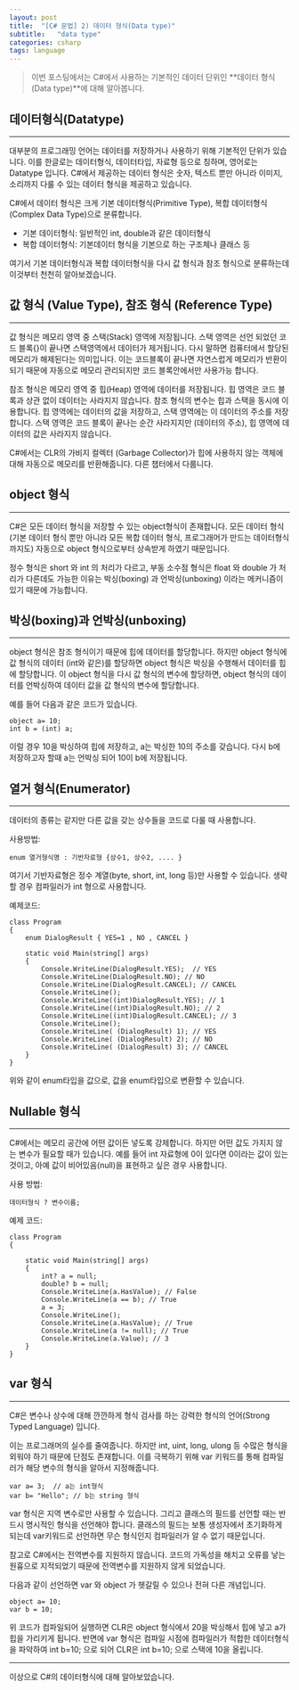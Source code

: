 ```yaml
---
layout: post
title:  "[C# 문법] 2) 데이터 형식(Data type)"
subtitle:   "data type"
categories: csharp
tags: language
---
```


> 이번 포스팅에서는 C#에서 사용하는 기본적인 데이터 단위인 **데이터 형식(Data type)**에 대해 알아봅니다. 

## 데이터형식(Datatype)
---

대부분의 프로그래밍 언어는 데이터를 저장하거나 사용하기 위해 기본적인 단위가 있습니다. 이를 한글로는 데이터형식, 데이터타입, 자료형 등으로 칭하며, 영어로는 Datatype 입니다. C#에서 제공하는 데이터 형식은 숫자, 텍스트 뿐만 아니라 이미지, 소리까지 다룰 수 있는 데이터 형식을 제공하고 있습니다. 

C#에서 데이터 형식은 크게 기본 데이터형식(Primitive Type), 복합 데이터형식 (Complex Data Type)으로 분류합니다.
- 기본 데이터형식: 일반적인 int, double과 같은 데이터형식
- 복합 데이터형식: 기본데이터 형식을 기본으로 하는 구조체나 클래스 등

여기서 기본 데이터형식과 복합 데이터형식을 다시 값 형식과 참조 형식으로 분류하는데 이것부터 천천히 알아보겠습니다.


## 값 형식 (Value Type), 참조 형식 (Reference Type)
---

값 형식은 메모리 영역 중 스택(Stack) 영역에 저장됩니다. 스택 영역은 선언 되었던 코드 블록{}이 끝나면 스택영역에서 데이터가 제거됩니다.
다시 말하면 컴퓨터에서 할당된 메모리가 해제된다는 의미입니다. 이는 코드블록이 끝나면 자연스럽게 메모리가 반환이 되기 때문에 자동으로 메모리 관리되지만 코드 블록안에서만 사용가능 합니다.

참조 형식은 메모리 영역 중 힙(Heap) 영역에 데이터를 저장됩니다. 힙 영역은 코드 블록과 상관 없이 데이터는 사라지지 않습니다. 참조 형식의 변수는 힙과 스택을 동시에 이용합니다. 힙 영역에는 데이터의 값을 저장하고, 스택 영역에는 이 데이터의 주소를 저장합니다. 스택 영역은 코드 블록이 끝나는 순간 사라지지만 (데이터의 주소), 힙 영역에 데이터의 값은 사라지지 않습니다.

C#에서는 CLR의 가비지 컬렉터 (Garbage Collector)가 힙에 사용하지 않는 객체에 대해 자동으로 메모리를 반환해줍니다. 다른 챕터에서 다룹니다.

## object 형식
---

C#은 모든 데이터 형식을 저장할 수 있는 object형식이 존재합니다. 모든 데이터 형식(기본 데이터 형식 뿐만 아니라 모든 복합 데이터 형식, 프로그래머가 만드는 데이터형식 까지도) 자동으로 object 형식으로부터 상속받게 하였기 때문입니다.

정수 형식은 short 와 int 의 처리가 다르고, 부동 소수점 형식은 float 와 double 가 처리가 다른데도 가능한 이유는 박싱(boxing) 과 언박싱(unboxing) 이라는 메커니즘이 있기 때문에 가능합니다.

## 박싱(boxing)과 언박싱(unboxing)
---

object 형식은 참조 형식이기 때문에 힙에 데이터를 할당합니다. 하지만 object 형식에 값 형식의 데이터 (int와 같은)를 할당하면 object 형식은 박싱을 수행해서 데이터를 힙에 할당합니다. 이 object 형식을 다시 값 형식의 변수에 할당하면, object 형식의 데이터를 언박싱하여 데이터 값을 값 형식의 변수에 할당합니다.

예를 들어 다음과 같은 코드가 있습니다.
```
object a= 10;
int b = (int) a;
```
이럴 경우 10을 박싱하여 힙에 저장하고, a는 박싱한 10의 주소를 갖습니다. 다시 b에 저장하고자 할때 a는 언박싱 되어 10이 b에 저장됩니다.

## 열거 형식(Enumerator)
---

데이터의 종류는 같지만 다른 값을 갖는 상수들을 코드로 다룰 때 사용합니다.

사용방법:
```
enum 열거형식명 : 기반자료형 {상수1, 상수2, .... }
```
여기서 기반자료형은 정수 계열(byte, short, int, long 등)만 사용할 수 있습니다. 생략할 경우 컴파일러가 int 형으로 사용합니다.

예제코드:
```
class Program
{
    enum DialogResult { YES=1 , NO , CANCEL }

    static void Main(string[] args)
    {
        Console.WriteLine(DialogResult.YES);  // YES
        Console.WriteLine(DialogResult.NO); // NO
        Console.WriteLine(DialogResult.CANCEL); // CANCEL
        Console.WriteLine();
        Console.WriteLine((int)DialogResult.YES); // 1
        Console.WriteLine((int)DialogResult.NO); // 2
        Console.WriteLine((int)DialogResult.CANCEL); // 3
        Console.WriteLine();
        Console.WriteLine( (DialogResult) 1); // YES
        Console.WriteLine( (DialogResult) 2); // NO
        Console.WriteLine( (DialogResult) 3); // CANCEL
    }
}
```
위와 같이 enum타입을 값으로, 값을 enum타입으로 변환할 수 있습니다.

## Nullable 형식
---

C#에서는 메모리 공간에 어떤 값이든 넣도록 강제합니다. 하지만 어떤 값도 가지지 않는 변수가 필요할 때가 있습니다. 예를 들어 int 자료형에 0이 있다면 0이라는 값이 있는 것이고, 아예 값이 비어있음(null)을 표현하고 싶은 경우 사용합니다.

사용 방법:
```
데이터형식 ? 변수이름;
```

예제 코드:
```
class Program
{

    static void Main(string[] args)
    {
        int? a = null;
        double? b = null;
        Console.WriteLine(a.HasValue); // False
        Console.WriteLine(a == b); // True
        a = 3;
        Console.WriteLine();
        Console.WriteLine(a.HasValue); // True
        Console.WriteLine(a != null); // True
        Console.WriteLine(a.Value); // 3
    }
}
```

## var 형식
---

C#은 변수나 상수에 대해 깐깐하게 형식 검사를 하는 강력한 형식의 언어(Strong Typed Language) 입니다.

이는 프로그래머의 실수를 줄여줍니다. 하지만 int, uint, long, ulong 등 수많은 형식을 외워야 하기 때문에 단점도 존재합니다. 이를 극복하기 위해 var 키워드를 통해 컴파일러가 해당 변수의 형식을 알아서 지정해줍니다.

```
var a= 3;  // a는 int형식
var b= "Hello"; // b는 string 형식
```

var 형식은 지역 변수로만 사용할 수 있습니다. 그리고 클래스의 필드를 선언할 때는 반드시 명시적인 형식을 선언해야 합니다.
클래스의 필드는 보통 생성자에서 초기화하게 되는데 var키워드로 선언하면 무슨 형식인지 컴파일러가 알 수 없기 때문입니다.

참고로 C#에서는 전역변수를 지원하지 않습니다. 코드의 가독성을 해치고 오류를 낳는 원흉으로 지적되었기 때문에 전역변수를 지원하지 않게 되었습니다.

다음과 같이 선언하면 var 와 object 가 헷갈릴 수 있으나 전혀 다른 개념입니다.
```
object a= 10;
var b = 10;
```
위 코드가 컴파일되어 실행하면 CLR은 object 형식에서 20을 박싱해서 힙에 넣고 a가 힙을 가리키게 됩니다. 반면에 var 형식은 컴파일 시점에 컴파일러가 적합한 데이터형식을 파악하여 int b=10; 으로 되어 CLR은 int b=10; 으로 스택에 10을 올립니다.

---
이상으로 C#의 데이터형식에 대해 알아보았습니다.